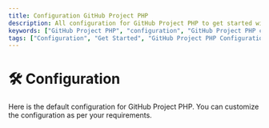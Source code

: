 ```yaml
---
title: Configuration GitHub Project PHP
description: All configuration for GitHub Project PHP to get started with it. Create interactions, set up the environment, and get the package ready for use.
keywords: ["GitHub Project PHP", "configuration", "GitHub Project PHP configuration", 'get started', 'github project php started']
tags: ["Configuration", "Get Started", "GitHub Project PHP Configuration", "Create Interactions", "Environment Setup", "GitHub Project PHP", "GitHub Project PHP Started"]
---
```


<head>
  <meta name="robots" content="index,follow" />
  <meta name="author" content="CSlant" />
</head>

# 🛠 Configuration

Here is the default configuration for GitHub Project PHP. You can customize the configuration as per your requirements.

